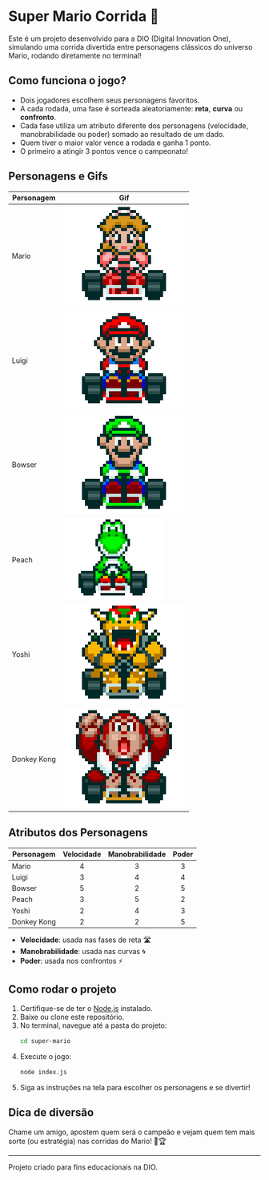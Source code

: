 # Super Mario Corrida 🏁

Este é um projeto desenvolvido para a DIO (Digital Innovation One), simulando uma corrida divertida entre personagens clássicos do universo Mario, rodando diretamente no terminal!

## Como funciona o jogo?

- Dois jogadores escolhem seus personagens favoritos.
- A cada rodada, uma fase é sorteada aleatoriamente: **reta**, **curva** ou **confronto**.
- Cada fase utiliza um atributo diferente dos personagens (velocidade, manobrabilidade ou poder) somado ao resultado de um dado.
- Quem tiver o maior valor vence a rodada e ganha 1 ponto.
- O primeiro a atingir 3 pontos vence o campeonato!

## Personagens e Gifs

| Personagem    | Gif |
|--------------|-----|
| Mario        | ![](imagens/tumblr_bcce376166ab8d34791ee4f93340bcda_e8d91cb4_250.gif) |
| Luigi        | ![](imagens/tumblr_7b5a7c298ccd9f96baa31e86bd87f286_2d01d726_250.gif) |
| Bowser       | ![](imagens/tumblr_223096c933c903de745cc48e3899b1ef_1f99e762_250.gif) |
| Peach        | ![](imagens/8d772dc03b5f8c40dc0971bf3594d820_w200.gif) |
| Yoshi        | ![](imagens/tumblr_aadd2cfcc87f472f136d0d424cfe0440_a6b51914_250.webp) |
| Donkey Kong  | ![](imagens/tumblr_146091a4fb451c59c57c8139b5bb19a6_e0d5bf14_250.webp) |

## Atributos dos Personagens

| Personagem    | Velocidade | Manobrabilidade | Poder |
|--------------|:----------:|:---------------:|:-----:|
| Mario        |     4      |        3        |   3   |
| Luigi        |     3      |        4        |   4   |
| Bowser       |     5      |        2        |   5   |
| Peach        |     3      |        5        |   2   |
| Yoshi        |     2      |        4        |   3   |
| Donkey Kong  |     2      |        2        |   5   |

- **Velocidade**: usada nas fases de reta 🛣️
- **Manobrabilidade**: usada nas curvas 🌀
- **Poder**: usada nos confrontos ⚡

## Como rodar o projeto

1. Certifique-se de ter o [Node.js](https://nodejs.org/) instalado.
2. Baixe ou clone este repositório.
3. No terminal, navegue até a pasta do projeto:
   ```bash
   cd super-mario
   ```
4. Execute o jogo:
   ```bash
   node index.js
   ```
5. Siga as instruções na tela para escolher os personagens e se divertir!

## Dica de diversão

Chame um amigo, apostem quem será o campeão e vejam quem tem mais sorte (ou estratégia) nas corridas do Mario! 🎲🏆

---
Projeto criado para fins educacionais na DIO. 